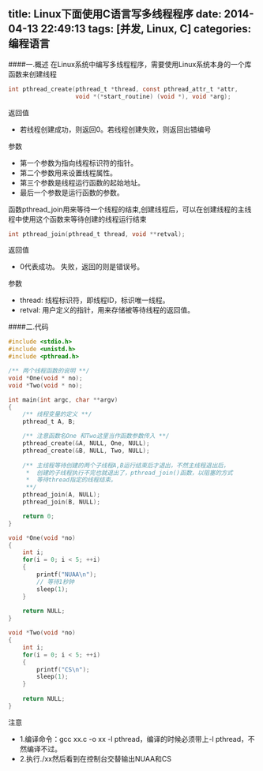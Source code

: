 title: Linux下面使用C语言写多线程程序
date: 2014-04-13 22:49:13
tags: [并发, Linux, C]
categories: 编程语言
---
####一.概述
在Linux系统中编写多线程程序，需要使用Linux系统本身的一个库函数来创建线程

<!-- more -->

```c
int pthread_create(pthread_t *thread, const pthread_attr_t *attr,
                   void *(*start_routine) (void *), void *arg);
```
返回值

* 若线程创建成功，则返回0。若线程创建失败，则返回出错编号

参数

* 第一个参数为指向线程标识符的指针。
* 第二个参数用来设置线程属性。
* 第三个参数是线程运行函数的起始地址。
* 最后一个参数是运行函数的参数。

函数pthread_join用来等待一个线程的结束,创建线程后，可以在创建线程的主线程中使用这个函数来等待创建的线程运行结束
```c
int pthread_join(pthread_t thread, void **retval);
```
返回值

* 0代表成功。 失败，返回的则是错误号。

参数

* thread: 线程标识符，即线程ID，标识唯一线程。
* retval: 用户定义的指针，用来存储被等待线程的返回值。

####二.代码
```c
#include <stdio.h>
#include <unistd.h>
#include <pthread.h>

/** 两个线程函数的说明 **/
void *One(void * no);
void *Two(void * no);

int main(int argc, char **argv)
{
    /** 线程变量的定义 **/
    pthread_t A, B;

    /** 注意函数名One 和Two这里当作函数参数传入 **/
    pthread_create(&A, NULL, One, NULL);
    pthread_create(&B, NULL, Two, NULL);
    
    /** 主线程等待创建的两个子线程A,B运行结束后才退出，不然主线程退出后，
     *  创建的子线程执行不完也就退出了，pthread_join()函数，以阻塞的方式
     *  等待thread指定的线程结束。
     **/
    pthread_join(A, NULL);
    pthread_join(B, NULL);

    return 0;
}

void *One(void *no)
{
    int i;
    for(i = 0; i < 5; ++i)
    {
        printf("NUAA\n");
        // 等待1秒钟
        sleep(1);
    }
    
    return NULL;
}

void *Two(void *no)
{
    int i;
    for(i = 0; i < 5; ++i)
    {
        printf("CS\n");
        sleep(1);
    }
    
    return NULL;
}
```
注意

* 1.编译命令：gcc xx.c -o xx -l pthread，编译的时候必须带上-l pthread，不然编译不过。
* 2.执行./xx然后看到在控制台交替输出NUAA和CS
